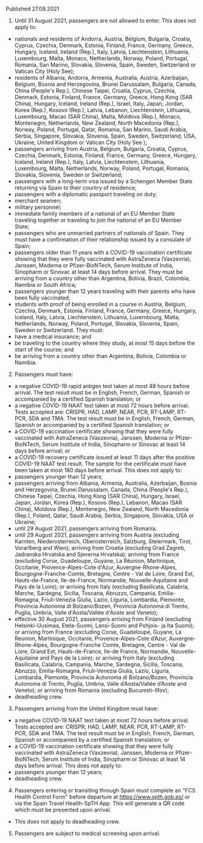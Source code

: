 Published 27.08.2021
1. Until 31 August 2021, passengers are not allowed to enter.
This does not apply to:
- nationals and residents of Andorra, Austria, Belgium, Bulgaria, Croatia, Cyprus, Czechia, Denmark, Estonia, Finland, France, Germany, Greece, Hungary, Iceland, Ireland (Rep.), Italy, Latvia, Liechtenstein, Lithuania, Luxembourg, Malta, Monaco, Netherlands, Norway, Poland, Portugal, Romania, San Marino, Slovakia, Slovenia, Spain, Sweden, Switzerland or Vatican City (Holy See);
- residents of Albania, Andorra, Armenia, Australia, Austria, Azerbaijan, Belgium, Bosnia and Herzegovina, Brunei Darussalam, Bulgaria, Canada, China (People's Rep.), Chinese Taipei, Croatia, Cyprus, Czechia, Denmark, Estonia, Finland, France, Germany, Greece, Hong Kong (SAR China), Hungary, Iceland, Ireland (Rep.), Israel, Italy, Japan, Jordan, Korea (Rep.), Kosovo (Rep.), Latvia, Lebanon, Liechtenstein, Lithuania, Luxembourg, Macao (SAR China), Malta, Moldova (Rep.), Monaco, Montenegro, Netherlands, New Zealand, North Macedonia (Rep.), Norway, Poland, Portugal, Qatar, Romania, San Marino, Saudi Arabia, Serbia, Singapore, Slovakia, Slovenia, Spain, Sweden, Switzerland, USA, Ukraine, United Kingdom or Vatican City (Holy See );
- passengers arriving from Austria, Belgium, Bulgaria, Croatia, Cyprus, Czechia, Denmark, Estonia, Finland, France, Germany, Greece, Hungary, Iceland, Ireland (Rep.), Italy, Latvia, Liechtenstein, Lithuania, Luxembourg, Malta, Netherlands, Norway, Poland, Portugal, Romania, Slovakia, Slovenia, Sweden or Switzerland;
- passengers with a long-term visa issued by a Schengen Member State returning via Spain to their country of residence;
- passengers with a diplomatic passport traveling on duty;
- merchant seamen;
- military personnel;
- immediate family members of a national of an EU Member State traveling together or traveling to join the national of an EU Member State;
- passengers who are unmarried partners of nationals of Spain. They must have a confirmation of their relationship issued by a consulate of Spain;
- passengers older than 11 years with a COVID-19 vaccination certificate showing that they were fully vaccinated with AstraZeneca (Vaxzevria), Janssen, Moderna or Pfizer-BioNTech, Serum Institute of India, Sinopharm or Sinovac at least 14 days before arrival. They must be arriving from a country other than Argentina, Bolivia, Brazil, Colombia, Namibia or South Africa;
- passengers younger than 12 years traveling with their parents who have been fully vaccinated;
- students with proof of being enrolled in a course in Austria, Belgium, Czechia, Denmark, Estonia, Finland, France, Germany, Greece, Hungary, Iceland, Italy, Latvia, Liechtenstein, Lithuania, Luxembourg, Malta, Netherlands, Norway, Poland, Portugal, Slovakia, Slovenia, Spain, Sweden or Switzerland. They must:
- have a medical insurance; and
- be traveling to the country where they study, at most 15 days before the start of the course; and
- be arriving from a country other than Argentina, Bolivia, Colombia or Namibia.
2. Passengers must have:
- a negative COVID-19 rapid antigen test taken at most 48 hours before arrival. The test result must be in English, French, German, Spanish or accompanied by a certified Spanish translation; or
- a negative COVID-19 NAAT test taken at most 72 hours before arrival. Tests accepted are: CRISPR, HAD, LAMP, NEAR, PCR, RT-LAMP, RT-PCR, SDA and TMA. The test result must be in English, French, German, Spanish or accompanied by a certified Spanish translation; or
- a COVID-19 vaccination certificate showing that they were fully vaccinated with AstraZeneca (Vaxzevria), Janssen, Moderna or Pfizer-BioNTech, Serum Institute of India, Sinopharm or Sinovac at least 14 days before arrival; or
- a COVID-19 recovery certificate issued at least 11 days after the positive COVID-19 NAAT test result. The sample for the certificate must have been taken at most 180 days before arrival.
This does not apply to:
- passengers younger than 12 years;
- passengers arriving from Albania, Armenia, Australia, Azerbaijan, Bosnia and Herzegovina, Brunei Darussalam, Canada, China (People's Rep.), Chinese Taipei, Czechia, Hong Kong (SAR China), Hungary, Israel, Japan, Jordan, Korea (Rep.), Kosovo (Rep.), Lebanon, Macao (SAR China), Moldova (Rep.), Montenegro, New Zealand, North Macedonia (Rep.), Poland, Qatar, Saudi Arabia, Serbia, Singapore, Slovakia, USA or Ukraine;
- until 29 August 2021, passengers arriving from Romania.
- until 29 August 2021, passengers arriving from Austria (excluding Karnten, Niederosterreich, Oberosterreich, Salzburg, Steiermark, Tirol, Vorarlberg and Wien); arriving from Croatia (excluding Grad Zagreb, Jadranska Hrvatska and Sjeverna Hrvatska); arriving from France (excluding Corse, Guadeloupe, Guyane, La Réunion, Martinique, Occitanie, Provence-Alpes-Cote d'Azur, Auvergne-Rhone-Alpes, Bourgogne-Franche-Comte, Bretagne, Centre - Val de Loire, Grand Est, Hauts-de-France, Ile-de-France, Normandie, Nouvelle-Aquitaine and Pays de la Loire); or arriving from Italy (excluding Basilicata, Calabria, Marche, Sardegna, Sicilia, Toscana, Abruzzo, Campania, Emilia-Romagna, Friuli-Venezia Giulia, Lazio, Liguria, Lombardia, Piemonte, Provincia Autonoma di Bolzano/Bozen, Provincia Autonoma di Trento, Puglia, Umbria, Valle d'Aosta/Vallée d'Aoste and Veneto);
- effective 30 August 2021, passengers arriving from Finland (excluding Helsinki-Uusimaa, Etela-Suomi, Lansi-Suomi and Pohjois- ja Ita Suomi); or arriving from France (excluding Corse, Guadeloupe, Guyane, La Reunion, Martinique, Occitanie, Provence-Alpes-Cote d’Azur, Auvergne-Rhone-Alpes, Bourgogne-Franche Comte, Bretagne, Centre - Val de Loire, Grand Est, Hauts-de-France, Ile-de France, Normandie, Nouvelle-Aquitaine and Pays de la Loire); or arriving from Italy (excluding Basilicata, Calabria, Campania, Marche, Sardegna, Sicilia, Toscana, Abruzzo, Emilia-Romagna, Friuli-Venezia Giulia, Lazio, Liguria, Lombardia, Piemonte, Provincia Autonoma di Bolzano/Bozen, Provincia Autonoma di Trento, Puglia, Umbria, Valle d’Aosta/Vallée d’Aoste and Veneto); or arriving from Romania (excluding Bucuresti-Ilfov);
- deadheading crew.
3. Passengers arriving from the United Kingdom must have:
- a negative COVID-19 NAAT test taken at most 72 hours before arrival. Tests accepted are: CRISPR, HAD, LAMP, NEAR, PCR, RT-LAMP, RT-PCR, SDA and TMA. The test result must be in English, French, German, Spanish or accompanied by a certified Spanish translation; or 
- a COVID-19 vaccination certificate showing that they were fully vaccinated with AstraZeneca (Vaxzevria), Janssen, Moderna or Pfizer-BioNTech, Serum Institute of India, Sinopharm or Sinovac at least 14 days before arrival.
This does not apply to:
- passengers younger than 12 years;
- deadheading crew.
4. Passengers entering or transiting through Spain must complete an "FCS Health Control Form" before departure at <a href="https://www.spth.gob.es/">https://www.spth.gob.es/</a> or via the Spain Travel Health-SpTH App. This will generate a QR code which must be presented upon arrival.
- This does not apply to deadheading crew.
5. Passengers are subject to medical screening upon arrival.

